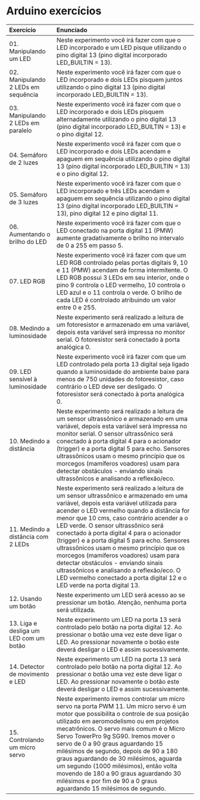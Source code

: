 # Arduino exercícios

| Exercício | Enunciado | 
|:----------|:----------|
| 01. Manipulando um LED | Neste experimento você irá fazer com que o LED incorporado e um LED pisque utilizando o pino digital 13 (pino digital incorporado LED_BUILTIN = 13). |
| 02. Manipulando 2 LEDs em sequência | Neste experimento você irá fazer com que o LED incorporado e dois LEDs pisquem juntos utilizando o pino digital 13 (pino digital incorporado LED_BUILTIN = 13). |
| 03. Manipulando 2 LEDs em paralelo | Neste experimento você irá fazer com que o LED incorporado e dois LEDs pisquem alternadamente utilizando o pino digital 13 (pino digital incorporado LED_BUILTIN = 13) e o pino digital 12. |
| 04. Semáforo de 2 luzes | Neste experimento você irá fazer com que o LED incorporado e dois LEDs acendam e apaguem em sequência utilizando o pino digital 13 (pino digital incorporado LED_BUILTIN = 13) e o pino digital 12. |
| 05. Semáforo de 3 luzes | Neste experimento você irá fazer com que o LED incorporado e três LEDs acendam e apaguem em sequência utilizando o pino digital 13 (pino digital incorporado LED_BUILTIN = 13), pino digital 12 e pino digital 11. |
| 06. Aumentando o brilho do LED | Neste experimento você irá fazer com que o LED conectado na porta digital 11 (PMW) aumente gradativamente o brilho no intervalo de 0 a 255 em passo 5. |
| 07. LED RGB | Neste experimento você irá fazer com que um LED RGB controlado pelas portas digitais 9, 10 e 11 (PMW) acendam de forma intermitente. O LED RGB possui 3 LEDs em seu interior, onde o pino 9 controla o LED vermelho, 10 controla o LED azul e o 11 controla o verde. O brilho de cada LED é controlado atribuindo um valor entre 0 e 255. |
| 08. Medindo a luminosidade | Neste experimento será realizado a leitura de um fotoresistor e armazenado em uma variável, depois esta variável será impressa no monitor serial. O fotoresistor será conectado à porta analógica 0. |
| 09. LED sensível à luminosidade | Neste experimento você irá fazer com que um LED controlado pela porta 13 digital seja ligado quando a luminosidade do ambiente baixe para menos de 750 unidades do fotoresistor, caso contrário o LED deve ser desligado. O fotoresistor será conectado à porta analógica 0. |
| 10. Medindo a distância | Neste experimento será realizado a leitura de um sensor ultrassônico e armazenado em uma variável, depois esta variável será impressa no monitor serial. O sensor ultrassônico será conectado à porta digital 4 para o acionador (trigger) e a porta digital 5 para echo. Sensores ultrassônicos usam o mesmo princípio que os morcegos (mamíferos voadores) usam para detectar obstáculos - enviando sinais ultrassônicos e analisando a reflexão/eco. |
| 11. Medindo a distância com 2 LEDs | Neste experimento será realizado a leitura de um sensor ultrassônico e armazenado em uma variável, depois esta variável utilizada para acender o LED vermelho quando a distância for menor que 10 cms, caso contrário acender a o LED verde. O sensor ultrassônico será conectado à porta digital 4 para o acionador (trigger) e a porta digital 5 para echo. Sensores ultrassônicos usam o mesmo princípio que os morcegos (mamíferos voadores) usam para detectar obstáculos - enviando sinais ultrassônicos e analisando a reflexão/eco. O LED vermelho conectado a porta digital 12 e o LED verde na porta digital 13. |
| 12. Usando um botão | Neste experimento um LED será acesso ao se pressionar um botão. Atenção, nenhuma porta será utilizada. |
| 13. Liga e desliga um LED com um botão | Neste experimento um LED na porta 13 será controlado pelo botão na porta digital 12. Ao pressionar o botão uma vez este deve ligar o LED. Ao pressionar novamente o botão este deverá desligar o LED e assim sucessivamente. |
| 14. Detector de movimento e LED | Neste experimento um LED na porta 13 será controlado pelo botão na porta digital 12. Ao pressionar o botão uma vez este deve ligar o LED. Ao pressionar novamente o botão este deverá desligar o LED e assim sucessivamente. |
| 15. Controlando um micro servo | Neste experimento iremos controlar um micro servo na porta PWM 11. Um micro servo é um motor que possibilita o controle de sua posição utilizado em aeromodelismo ou em projetos mecatrônicos. O servo mais comum é o Micro Servo TowerPro 9g SG90. Iremos mover o servo de 0 a 90 graus aguardando 15 milésimos de segundo, depois de 90 a 180 graus aguardando de 30 milésimos, aguarda um segundo (1000 milésimos), então volta movendo de 180 a 90 graus aguardando 30 milésimos e por fim de 90 a 0 graus aguardando 15 milésimos de segundo. |
